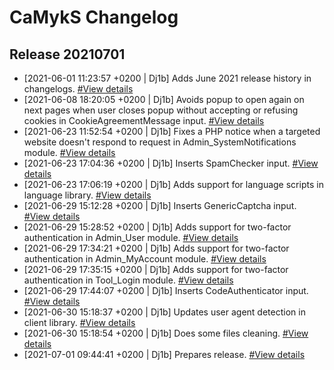 # CaMykS Changelog
## Release 20210701

* [2021-06-01 11:23:57 +0200 | Dj1b] Adds June 2021 release history in changelogs. [#View details](https://github.com/Dj1b/CaMykS/commit/815302a5078c4f1db4bf474cfb95e924e0fcb39c)
* [2021-06-08 18:20:05 +0200 | Dj1b] Avoids popup to open again on next pages when user closes popup without accepting or refusing cookies in CookieAgreementMessage input. [#View details](https://github.com/Dj1b/CaMykS/commit/aa37d9ccc32ef775a285212af3240ecc6c6af3a5)
* [2021-06-23 11:52:54 +0200 | Dj1b] Fixes a PHP notice when a targeted website doesn't respond to request in Admin_SystemNotifications module. [#View details](https://github.com/Dj1b/CaMykS/commit/1ad19914c904a45332a4cf0e25eb18557f38e004)
* [2021-06-23 17:04:36 +0200 | Dj1b] Inserts SpamChecker input. [#View details](https://github.com/Dj1b/CaMykS/commit/d3d59b5d9b99a742e6349eac7a24903b8ded3647)
* [2021-06-23 17:06:19 +0200 | Dj1b] Adds support for language scripts in language library. [#View details](https://github.com/Dj1b/CaMykS/commit/bf36d3e196caffd6184f3889466c962d67e49484)
* [2021-06-29 15:12:28 +0200 | Dj1b] Inserts GenericCaptcha input. [#View details](https://github.com/Dj1b/CaMykS/commit/e5060409cfa3181399755611a7769e50830f7d45)
* [2021-06-29 15:28:52 +0200 | Dj1b] Adds support for two-factor authentication in Admin_User module. [#View details](https://github.com/Dj1b/CaMykS/commit/bb6c8cb23a57ac17bd391f0d5a7f43bec5e5e577)
* [2021-06-29 17:34:21 +0200 | Dj1b] Adds support for two-factor authentication in Admin_MyAccount module. [#View details](https://github.com/Dj1b/CaMykS/commit/f0cfbc64f31ce6ad6a25beaa1d93501c25127cba)
* [2021-06-29 17:35:15 +0200 | Dj1b] Adds support for two-factor authentication in Tool_Login module. [#View details](https://github.com/Dj1b/CaMykS/commit/10bc4e6ccec7c482bcb4ce685d66369ea33c0266)
* [2021-06-29 17:44:07 +0200 | Dj1b] Inserts CodeAuthenticator input. [#View details](https://github.com/Dj1b/CaMykS/commit/8ac19d5454521155cbfab8cf4fcf8a46745f9bfe)
* [2021-06-30 15:18:37 +0200 | Dj1b] Updates user agent detection in client library. [#View details](https://github.com/Dj1b/CaMykS/commit/6590d8eac8ffdea9a637afdf0d0c9d3c50aab7c8)
* [2021-06-30 15:18:54 +0200 | Dj1b] Does some files cleaning. [#View details](https://github.com/Dj1b/CaMykS/commit/58e8e309e78d296756aa91009ed19779584f5047)
* [2021-07-01 09:44:41 +0200 | Dj1b] Prepares release. [#View details](https://github.com/Dj1b/CaMykS/commit/988403de569b091228e3e10cf949e76b784a75af)
